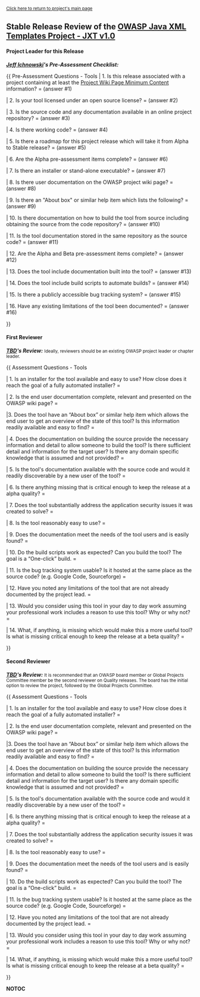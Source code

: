 <small>[Click here to return to project's main
page](:OWASP_Java_XML_Templates_Project "wikilink")</small>

## Stable Release Review of the [OWASP Java XML Templates Project - JXT v1.0](:Projects/OWASP_Java_XML_Templates_Project/Releases/JXT_v1.0 "wikilink")

#### Project Leader for this Release

***[Jeff Ichnowski](User:Jeff_Ichnowski "wikilink")'s Pre-Assessment
Checklist:***

{{ Pre-Assessment Questions - Tools | 1. Is this release associated with
a project containing at least the [Project Wiki Page Minimum
Content](Assessing_Project_Health#Project_Wiki_Page_Minimal_Content "wikilink")
information? = (answer \#1)

| 2. Is your tool licensed under an open source license? = (answer \#2)

| 3. Is the source code and any documentation available in an online
project repository? = (answer \#3)

| 4. Is there working code? = (answer \#4)

| 5. Is there a roadmap for this project release which will take it from
Alpha to Stable release? = (answer \#5)

| 6. Are the Alpha pre-assessment items complete? = (answer \#6)

| 7. Is there an installer or stand-alone executable? = (answer \#7)

| 8. Is there user documentation on the OWASP project wiki page? =
(answer \#8)

| 9. Is there an "About box" or similar help item which lists the
following? = (answer \#9)

| 10. Is there documentation on how to build the tool from source
including obtaining the source from the code repository? = (answer \#10)

| 11. Is the tool documentation stored in the same repository as the
source code? = (answer \#11)

| 12. Are the Alpha and Beta pre-assessment items complete? = (answer
\#12)

| 13. Does the tool include documentation built into the tool? = (answer
\#13)

| 14. Does the tool include build scripts to automate builds? = (answer
\#14)

| 15. Is there a publicly accessible bug tracking system? = (answer
\#15)

| 16. Have any existing limitations of the tool been documented? =
(answer \#16)

}}

#### First Reviewer

***[TBD](User:Name "wikilink")'s Review:***
<small>Ideally, reviewers should be an existing OWASP project leader or
chapter leader.</small>

{{ Assessment Questions - Tools

| 1. Is an installer for the tool available and easy to use? How close
does it reach the goal of a fully automated installer? =

| 2. Is the end user documentation complete, relevant and presented on
the OWASP wiki page? =

|3. Does the tool have an “About box” or similar help item which allows
the end user to get an overview of the state of this tool? Is this
information readily available and easy to find? =

| 4. Does the documentation on building the source provide the necessary
information and detail to allow someone to build the tool? Is there
sufficient detail and information for the target user? Is there any
domain specific knowledge that is assumed and not provided? =

| 5. Is the tool's documentation available with the source code and
would it readily discoverable by a new user of the tool? =

| 6. Is there anything missing that is critical enough to keep the
release at a alpha quality? =

| 7. Does the tool substantially address the application security issues
it was created to solve? =

| 8. Is the tool reasonably easy to use? =

| 9. Does the documentation meet the needs of the tool users and is
easily found? =

| 10. Do the build scripts work as expected? Can you build the tool? The
goal is a “One-click” build. =

| 11. Is the bug tracking system usable? Is it hosted at the same place
as the source code? (e.g. Google Code, Sourceforge) =

| 12. Have you noted any limitations of the tool that are not already
documented by the project lead. =

| 13. Would you consider using this tool in your day to day work
assuming your professional work includes a reason to use this tool? Why
or why not? =

| 14. What, if anything, is missing which would make this a more useful
tool? Is what is missing critical enough to keep the release at a beta
quality? =

}}

#### Second Reviewer

***[TBD](User:Name "wikilink")'s Review:***
<small>It is recommended that an OWASP board member or Global Projects
Committee member be the second reviewer on Quality releases. The board
has the initial option to review the project, followed by the Global
Projects Committee.</small>

{{ Assessment Questions - Tools

| 1. Is an installer for the tool available and easy to use? How close
does it reach the goal of a fully automated installer? =

| 2. Is the end user documentation complete, relevant and presented on
the OWASP wiki page? =

|3. Does the tool have an “About box” or similar help item which allows
the end user to get an overview of the state of this tool? Is this
information readily available and easy to find? =

| 4. Does the documentation on building the source provide the necessary
information and detail to allow someone to build the tool? Is there
sufficient detail and information for the target user? Is there any
domain specific knowledge that is assumed and not provided? =

| 5. Is the tool's documentation available with the source code and
would it readily discoverable by a new user of the tool? =

| 6. Is there anything missing that is critical enough to keep the
release at a alpha quality? =

| 7. Does the tool substantially address the application security issues
it was created to solve? =

| 8. Is the tool reasonably easy to use? =

| 9. Does the documentation meet the needs of the tool users and is
easily found? =

| 10. Do the build scripts work as expected? Can you build the tool? The
goal is a “One-click” build. =

| 11. Is the bug tracking system usable? Is it hosted at the same place
as the source code? (e.g. Google Code, Sourceforge) =

| 12. Have you noted any limitations of the tool that are not already
documented by the project lead. =

| 13. Would you consider using this tool in your day to day work
assuming your professional work includes a reason to use this tool? Why
or why not? =

| 14. What, if anything, is missing which would make this a more useful
tool? Is what is missing critical enough to keep the release at a beta
quality? =

}}

__NOTOC__ <headertabs/>